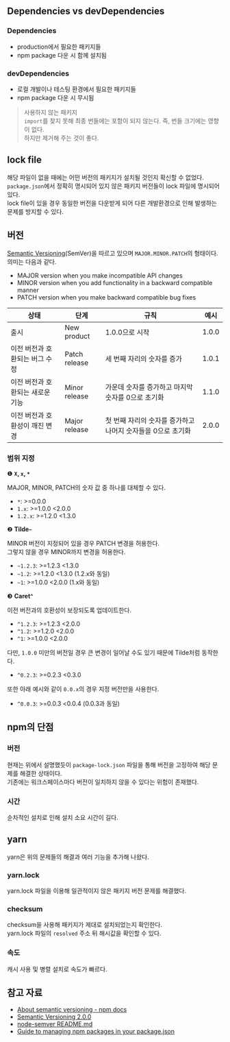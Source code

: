 ## Dependencies vs devDependencies

### Dependencies

- production에서 필요한 패키지들
- npm package 다운 시 함께 설치됨

### devDependencies

- 로컬 개발이나 테스팅 환경에서 필요한 패키지들
- npm package 다운 시 무시됨

> 사용하지 않는 패키지  
> `import`를 찾지 못해 최종 번들에는 포함이 되지 않는다. 즉, 번들 크기에는 영향이 없다.  
> 하지만 제거해 주는 것이 좋다.

## lock file

해당 파일이 없을 때에는 어떤 버전의 패키지가 설치될 것인지 확신할 수 없었다.  
`package.json`에서 정확히 명시되어 있지 않은 패키지 버전들이 lock 파일에 명시되어있다.  
lock file이 있을 경우 동일한 버전을 다운받게 되어 다른 개발환경으로 인해 발생하는 문제를 방지할 수 있다.

## 버전

[Semantic Versioning](https://semver.org/)(SemVer)을 따르고 있으며 `MAJOR.MINOR.PATCH`의 형태이다. 의미는 다음과 같다.

- MAJOR version when you make incompatible API changes
- MINOR version when you add functionality in a backward compatible manner
- PATCH version when you make backward compatible bug fixes

| 상태                             | 단계          | 규칙                                                        | 예시  |
| -------------------------------- | ------------- | ----------------------------------------------------------- | ----- |
| 출시                             | New product   | 1.0.0으로 시작                                              | 1.0.0 |
| 이전 버전과 호환되는 버그 수정   | Patch release | 세 번째 자리의 숫자를 증가                                  | 1.0.1 |
| 이전 버전과 호환되는 새로운 기능 | Minor release | 가운데 숫자를 증가하고 마지막 숫자를 0으로 초기화           | 1.1.0 |
| 이전 버전과 호환성이 깨진 변경   | Major release | 첫 번째 자리의 숫자를 증가하고 나머지 숫자들을 0으로 초기화 | 2.0.0 |

### 범위 지정

❶ **`X`, `x`, `*`**

MAJOR, MINOR, PATCH의 숫자 값 중 하나를 대체할 수 있다.

- `*`: >=0.0.0
- `1.x`: >=1.0.0 <2.0.0
- `1.2.x`: >=1.2.0 <1.3.0

❷ **Tilde`~`**

MINOR 버전이 지정되어 있을 경우 PATCH 변경을 허용한다.  
그렇지 않을 경우 MINOR까지 변경을 허용한다.

- `~1.2.3`: >=1.2.3 <1.3.0
- `~1.2`: >=1.2.0 <1.3.0 (1.2.x와 동일)
- `~1`: >=1.0.0 <2.0.0 (1.x와 동일)

❸ **Caret`^`**

이전 버전과의 호환성이 보장되도록 업데이트한다.

- `^1.2.3`: >=1.2.3 <2.0.0
- `^1.2`: >=1.2.0 <2.0.0
- `^1`: >=1.0.0 <2.0.0

다만, `1.0.0` 미만의 버전일 경우 큰 변경이 일어날 수도 있기 때문에 Tilde처럼 동작한다.

- `^0.2.3`: >=0.2.3 <0.3.0

또한 아래 예시와 같이 `0.0.x`의 경우 지정 버전만을 사용한다.

- `^0.0.3`: >=0.0.3 <0.0.4 (0.0.3과 동일)

## npm의 단점

### 버전

현재는 위에서 설명했듯이 `package-lock.json` 파일을 통해 버전을 고정하여 해당 문제를 해결한 상태이다.  
기존에는 워크스페이스마다 버전이 일치하지 않을 수 있다는 위험이 존재했다.

### 시간

순차적인 설치로 인해 설치 소요 시간이 길다.

## yarn

yarn은 위의 문제들의 해결과 여러 기능을 추가해 나왔다.

### yarn.lock

yarn.lock 파일을 이용해 일관적이지 않은 패키지 버전 문제를 해결했다.

### checksum

checksum을 사용해 패키지가 제대로 설치되었는지 확인한다.  
yarn.lock 파일의 `resolved` 주소 뒤 해시값을 확인할 수 있다.

### 속도

캐시 사용 및 병렬 설치로 속도가 빠르다.

## 참고 자료

- [About semantic versioning - npm docs](https://docs.npmjs.com/about-semantic-versioning)
- [Semantic Versioning 2.0.0](https://semver.org/)
- [node-semver README.md](https://github.com/npm/node-semver#readme)
- [Guide to managing npm packages in your package.json](https://medium.com/openclassrooms-product-design-and-engineering/guide-to-managing-npm-packages-in-your-package-json-d315fe2ccab0)
